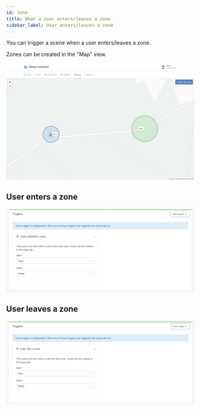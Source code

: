 ```yaml
---
id: zone
title: When a user enters/leaves a zone
sidebar_label: User enters/leaves a zone
---
```


You can trigger a scene when a user enters/leaves a zone.

Zones can be created in the "Map" view.

![Map](../../static/img/docs/en/scenes/zone/map.jpg)

## User enters a zone

![User enters a zone](../../static/img/docs/en/scenes/zone/user-entered-zone.jpg)

## User leaves a zone

![User leaves a zone](../../static/img/docs/en/scenes/zone/user-left-zone.jpg)
